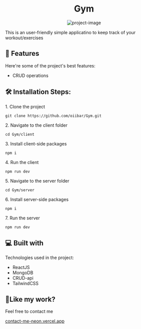 <h1 align="center" id="title">Gym</h1>

<p align="center"><img src="https://socialify.git.ci/oiibar/Gym/image?language=1&amp;name=1&amp;owner=1&amp;pattern=Solid&amp;theme=Light" alt="project-image"></p>

<p id="description">This is an user-friendly simple applicatino to keep track of your workout/exercises</p>

  
  
<h2>🧐 Features</h2>

Here're some of the project's best features:

*   CRUD operations

<h2>🛠️ Installation Steps:</h2>

<p>1. Clone the project</p>

```
git clone https://github.com/oiibar/Gym.git
```

<p>2. Navigate to the client folder</p>

```
cd Gym/client
```

<p>3. Install client-side packages</p>

```
npm i
```

<p>4. Run the client</p>

```
npm run dev
```

<p>5. Navigate to the server folder</p>

```
cd Gym/server
```

<p>6. Install server-side packages</p>

```
npm i
```

<p>7. Run the server</p>

```
npm run dev
```

  
<h2>💻 Built with</h2>

Technologies used in the project:

*   ReactJS
*   MongoDB
*   CRUD-api
*   TailwindCSS


<h2>💖Like my work?</h2>

Feel free to contact me<p><a href="contact-me-neon.vercel.app">contact-me-neon.vercel.app</a></p>
